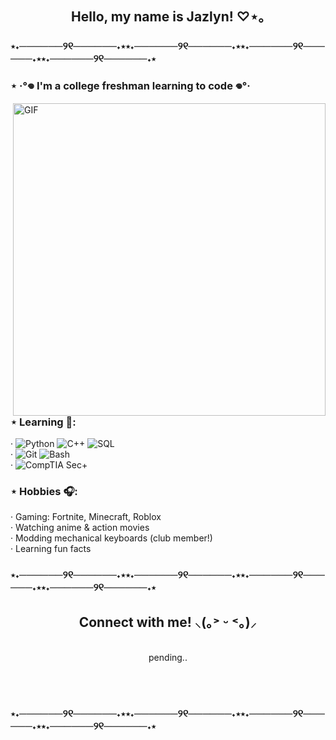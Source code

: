 <h2 align="center">Hello, my name is Jazlyn! ♡⋆｡</h2>

### ⋆˖──────୨୧──────˖⋆⋆˖──────୨୧──────˖⋆⋆˖──────୨୧──────˖⋆⋆˖──────୨୧──────˖⋆

### ⋆ ‧°𖦹 I'm a college freshman learning to code 𖦹°‧

<img hight="400" width="500" alt="GIF" align="right" src="https://media.giphy.com/media/v1.Y2lkPWVjZjA1ZTQ3bzFtNW9vNGg4NThuOGFkb3duazF2MHd4MDhsMWtmZnJ3eGFjcGdicSZlcD12MV9naWZzX3NlYXJjaCZjdD1n/TgyJebqyMtPrOxiPdk/giphy.gif">

### ⋆ Learning 💭:
‧ ![Python](https://img.shields.io/badge/-Python-000?&logo=Python&logoColor=FFA6C9) ![C++](https://img.shields.io/badge/-C++-000?&logo=c%2b%2b&logoColor=FFA6C9) ![SQL](https://img.shields.io/badge/-SQL-000?&logo=MySQL&logoColor=FFA6C9) 
</br>
‧ ![Git](https://img.shields.io/badge/-Git-000?&logo=GitforWindows&logoColor=FFA6C9) ![Bash](https://img.shields.io/badge/-Bash-000?&logo=GNUBash&logoColor=FFA6C9)
</br>
‧ ![CompTIA Sec+](https://img.shields.io/badge/-CompTIA%20Sec+-000?&logo=CompTIA&logoColor=FFA6C9)


### ⋆ Hobbies 🎧: 
‧ Gaming: Fortnite, Minecraft, Roblox </br>
‧ Watching anime & action movies </br>
‧ Modding mechanical keyboards (club member!) </br>
‧ Learning fun facts

### ⋆˖──────୨୧──────˖⋆⋆˖──────୨୧──────˖⋆⋆˖──────୨୧──────˖⋆⋆˖──────୨୧──────˖⋆

<h2 align="center">Connect with me! ⸜(｡˃ ᵕ ˂｡)⸝</h2>

<p align="center">
 </br>
  pending..
  </p>
</br>
</br>

### ⋆˖──────୨୧──────˖⋆⋆˖──────୨୧──────˖⋆⋆˖──────୨୧──────˖⋆⋆˖──────୨୧──────˖⋆
